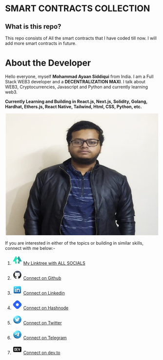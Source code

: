 # SMART CONTRACTS COLLECTION

## What is this repo?

This repo consists of All the smart contracts that I have coded till now. I will add more smart contracts in future.

# About the Developer

Hello everyone, myself **Mohammad Ayaan Siddiqui** from India. I am a Full Stack WEB3 developer and a **DECENTRALIZATION MAXI**. I talk about WEB3, Cryptocurrencies, Javascript and Python and currently learning web3.

**Currently Learning and Building in React.js, Next.js, Solidity, Golang, Hardhat, Ethers.js, React Native, Tailwind, Html, CSS, Python, etc.**

<p align="center">
<img src="./public/profile.jpg" alt="profile" style="height: 400px; width:500px;"/>
</p>

If you are interested in either of the topics or building in similar skills, connect with me below:-

1. ![Alt text](public/linktree.png "linktree") [My Linktree with ALL SOCIALS](https://linktr.ee/ayaaneth)

2. ![Alt text](public/github.png "github") [Connect on Github](https://github.com/moayaan1911)

3. ![Alt text](public/linkedin.png "linkedin") [Connect on Linkedin](www.linkedin.com/in/ayaaneth)
4. ![Alt text](public/hashnode.png "dev") [Connect on Hashnode](https://moayaan.hashnode.dev/)

5. ![Alt text](public/twitter.png "twitter") [Connect on Twitter](https://www.twitter.com/usdisshitcoin)

6. ![Alt text](public/telegram.png "telegram") [Connect on Telegram](https://t.me/usdisshitcoin)

7. ![Alt text](public/dev.png "dev") [Connect on dev.to](https://dev.to/moayaan1911)
